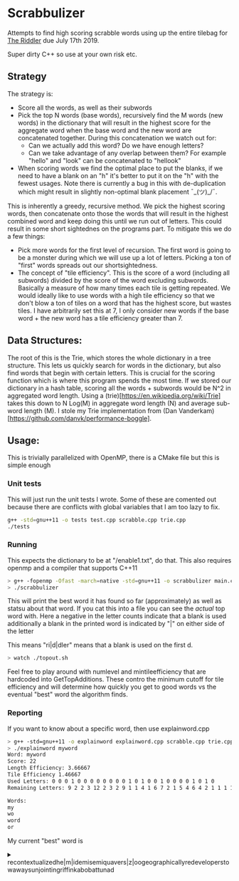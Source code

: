 # Scrabbulizer
Attempts to find high scoring scrabble words using up the entire tilebag for [The Riddler](https://fivethirtyeight.com/features/whats-your-best-scrabble-string/) due July 17th 2019.

Super dirty C++ so use at your own risk etc.

## Strategy
The strategy is:
- Score all the words, as well as their subwords
- Pick the top N words (base words), recursively find the M words (new words) in the dictionary that will result in the
  highest score for the aggregate word when the base word and the new word are concatenated together. During this
  concatenation we watch out for:
    - Can we actually add this word? Do we have enough letters?
    - Can we take advantage of any overlap between them? For example "hello" and "look" can be concatenated to "hellook"
- When scoring words we find the optimal place to put the blanks, if we need to have a blank on an "h" it's better to
  put it on the "h" with the fewest usages. Note there is currently a bug in this with de-duplication which might result
  in slightly non-optimal blank placement ¯\_(ツ)_/¯.

This is inherently a greedy, recursive method. We pick the highest scoring words, then concatenate onto those the
words that will result in the highest combined word and keep doing this until we run out of letters. This could result
in some short sightednes on the programs part. To mitigate this we do a few things:
  - Pick more words for the first level of recursion. The first word is going to be a monster during which we will use
    up a lot of letters. Picking a ton of "first" words spreads out our shortsightedness.
  - The concept of "tile efficiency". This is the score of a word (including all subwords) divided by the score of the
    word excluding subwords. Basically a measure of how many times each tile is getting repeated. We would ideally like
    to use words with a high tile efficiency so that we don't blow a ton of tiles on a word that has the highest score,
    but wastes tiles. I have arbitrarily set this at 7, I only consider new words if the base word + the new word has a
    tile efficiency greater than 7.

## Data Structures:
The root of this is the Trie, which stores the whole dictionary in a tree structure. This lets us quickly search for
words in the dictionary, but also find words that begin with certain letters. This is crucial for the scoring function
which is where this program spends the most time. If we stored our dictionary in a hash table, scoring all the words +
subwords would be N^2 in aggregated word length. Using a (trie)[https://en.wikipedia.org/wiki/Trie] takes this down to N Log(M) in aggregate word length (N) and
average sub-word length (M). I stole my Trie implementation from (Dan Vanderkam)[https://github.com/danvk/performance-boggle].

## Usage:
This is trivially parallelized with OpenMP, there is a CMake file but this is simple enough

### Unit tests
This will just run the unit tests I wrote. Some of these are comented out because there are conflicts with global
variables that I am too lazy to fix.
```bash
g++ -std=gnu++11 -o tests test.cpp scrabble.cpp trie.cpp
./tests
```

### Running
This expects the dictionary to be at "/enable1.txt", do that. This also requires openmp and a compiler that supports C++11
```bash
> g++ -fopenmp -Ofast -march=native -std=gnu++11 -o scrabbulizer main.cpp scrabble.cpp trie.cpp
> ./scrabbulizer
```
This will print the best word it has found so far (approximately) as well as statsu about that word. If you cat this
into a file you can see the _actual_ top word with. Here a negative in the letter counts indicate that a blank is used
additionally a blank in the printed word is indicated by "|" on either side of the letter

This means "ri|d|dler" means that a blank is used on the first d.

```bash
> watch ./topout.sh
```
Feel free to play around with numlevel and mintileefficiency that are hardcoded into GetTopAdditions. These contro the minimum
cutoff for tile efficiency and will determine how quickly you get to good words vs the eventual "best" word the algorithm finds.

### Reporting
If you want to know about a specific word, then use explainword.cpp
```bash
> g++ -std=gnu++11 -o explainword explainword.cpp scrabble.cpp trie.cpp
> ./explainword myword
Word: myword
Score: 22
Length Efficiency: 3.66667
Tile Efficiency 1.46667
Used Letters: 0 0 0 1 0 0 0 0 0 0 0 0 1 0 1 0 0 1 0 0 0 0 1 0 1 0
Remaining Letters: 9 2 2 3 12 2 3 2 9 1 1 4 1 6 7 2 1 5 4 6 4 2 1 1 1 1

Words:
my
wo
word
or
```
My current "best" word is

<details><summary>recontextualizedhe|m|idemisemiquavers|z|oogeographicallyredeveloperstowawaysunjointingriffinkabobattunad</summary>
<p>
**Word:** recontextualizedhe|m|idemisemiquavers|z|oogeographicallyredeveloperstowawaysunjointingriffinkabobattunad
**Score:* 1505
**Length Efficiency:** 15.05
**Tile Efficiency:** 8.00532
**Used Letters:** 9 2 2 4 12 2 3 2 9 1 1 4 3 6 8 2 1 6 4 6 4 2 2 1 2 2
**Remaining Letters:** 0 0 0 0 0 0 0 0 0 0 0 0 -1 0 0 0 0 0 0 0 0 0 0 0 0 -1

#### Words:
re, rec, recon, recontextualize, recontextualized, con, conte, context, contextual, contextualize, contextualized, on, text, textual, ex, al, li, zed, ed, edh, he, hem, hemidemisemiquaver, hemidemisemiquavers, em, mi, mid, id, idem, de, demise, demisemiquaver, demisemiquavers, mis, mise, is, semi, semiquaver, semiquavers, qua, quaver, quavers, ave, aver, avers, er, ers, zoo, zoogeographic, zoogeographical, zoogeographically, geographic, geographical, geographically, graph, graphic, graphical, graphically, rap, phi, hi, hic, call, all, ally, lyre, red, rede, redevelop, redeveloper, redevelopers, dev, devel, develop, develope, developer, developers, eve, el, elope, eloper, elopers, lo, lop, lope, loper, lopers, op, ope, pe, per, erst, stow, stowaway, stowaways, to, tow, towaway, towaways, ow, waw, aw, awa, away, way, ways, ay, ays, sun, un, unjoint, unjointing, jo, join, joint, jointing, in, inti, ti, tin, ting, griff, griffin, rif, riff, if, iff, fin, fink, ink, ka, kab, kabob, ab, abo, bo, bob, ba, bat, batt, battu, at, att, tun, tuna, na, ad
</p>
</details>